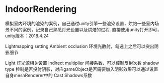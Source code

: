 # IndoorRendering
模拟室内环境的渲染的案例，自己通过unity引擎一些渲染设置，烘焙一些室内场景不同的案例，记录自己熟悉灯光设置以及烘焙的过程.
直接使用unity打开即可，unity版本：2018.4.24

Lightmapping  setting
Ambient occlusion 环境光散射，勾选上之后可以突出阴影细节

Light 灯光源相关设置
Indirect multiplier 间接系数，可以控制反射次数
shadow type 控制是否投射阴影，对应gameObject是否需要加入阴影效果可以通过设置自身meshRenderer中的 Cast Shadows系数
